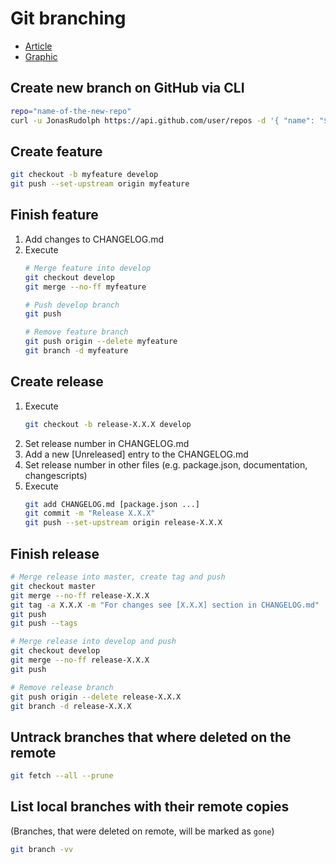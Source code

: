 # Git branching
* [Article](http://nvie.com/posts/a-successful-git-branching-model/)
* [Graphic](http://nvie.com/files/Git-branching-model.pdf)

## Create new branch on GitHub via CLI
```bash
repo="name-of-the-new-repo"
curl -u JonasRudolph https://api.github.com/user/repos -d '{ "name": "${repo}" }'
```

## Create feature
```bash
git checkout -b myfeature develop
git push --set-upstream origin myfeature
```

## Finish feature
1. Add changes to CHANGELOG.md
2. Execute
   ```bash
   # Merge feature into develop
   git checkout develop
   git merge --no-ff myfeature
   
   # Push develop branch
   git push
   
   # Remove feature branch
   git push origin --delete myfeature
   git branch -d myfeature
   ```

## Create release
1. Execute  
   ```bash
   git checkout -b release-X.X.X develop
   ```
2. Set release number in CHANGELOG.md
3. Add a new [Unreleased] entry to the CHANGELOG.md
4. Set release number in other files (e.g. package.json, documentation, changescripts)
5. Execute
   ```bash
   git add CHANGELOG.md [package.json ...]
   git commit -m "Release X.X.X"
   git push --set-upstream origin release-X.X.X
   ```

## Finish release
```bash
# Merge release into master, create tag and push
git checkout master
git merge --no-ff release-X.X.X
git tag -a X.X.X -m "For changes see [X.X.X] section in CHANGELOG.md"
git push
git push --tags

# Merge release into develop and push
git checkout develop
git merge --no-ff release-X.X.X
git push

# Remove release branch
git push origin --delete release-X.X.X
git branch -d release-X.X.X
```

## Untrack branches that where deleted on the remote
```bash
git fetch --all --prune
```

## List local branches with their remote copies
(Branches, that were deleted on remote, will be marked as `gone`)
```bash
git branch -vv
```
